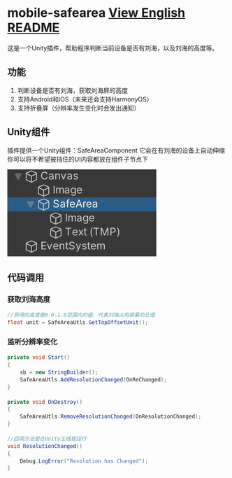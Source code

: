 # mobile-safearea [View English README](README_EN.md)
这是一个Unity插件，帮助程序判断当前设备是否有刘海，以及刘海的高度等。

## 功能
1. 判断设备是否有刘海，获取刘海屏的高度
2. 支持Android和iOS（未来还会支持HarmonyOS）
3. 支持折叠屏（分辨率发生变化时会发出通知）

## Unity组件
插件提供一个Unity组件：SafeAreaComponent
它会在有刘海的设备上自动伸缩
你可以将不希望被挡住的UI内容都放在组件子节点下

![](Media~/1.png)
## 代码调用
### 获取刘海高度
```csharp
//获得的高度是0.0-1.0范围内的值，代表刘海占用屏幕的比值
float unit = SafeAreaUtls.GetTopOffsetUnit();
```

### 监听分辨率变化
```csharp
private void Start()
{
    sb = new StringBuilder();
    SafeAreaUtls.AddResolutionChanged(OnReChanged);
}

private void OnDestroy()
{
    SafeAreaUtls.RemoveResolutionChanged(OnResolutionChanged);
}

//回调方法是在Unity主线程运行
void ResolutionChanged()
{
    Debug.LogError("Resolution has Changed");
}
```
